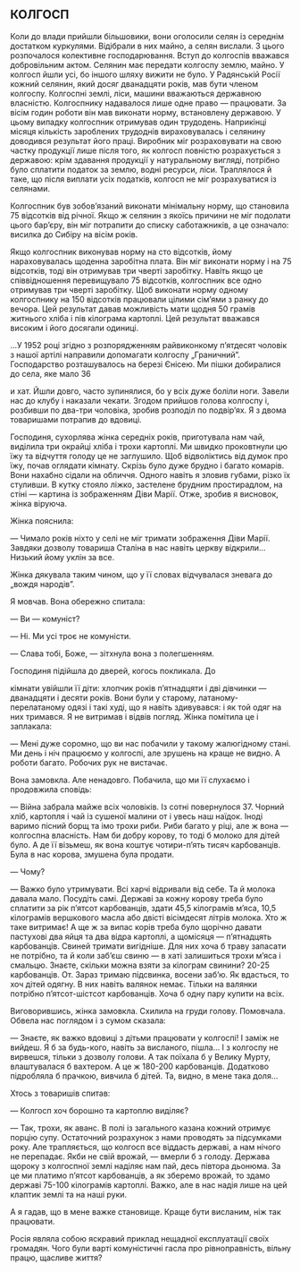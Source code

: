 ## КОЛГОСП

Коли до влади прийшли більшовики, вони оголосили селян із середнім достатком куркулями.
Відібрали в них майно, а селян вислали.
З цього розпочалося колективне господарювання.
Вступ до колгоспів вважався добровільним актом.
Селянин має передати колгоспу землю, майно.
У колгосп йшли усі, бо іншого шляху вижити не було.
У Радянській Росії кожний селянин, який досяг дванадцяти років, мав бути членом колгоспу.
Колгоспні землі, ліси, машини вважаються державною власністю.
Колгоспнику надавалося лише одне право — працювати.
За вісім годин роботи він мав виконати норму, встановлену державою.
У цьому випадку колгоспник отримував один трудодень.
Наприкінці місяця кількість зароблених трудоднів вираховувалась і селянину доводився результат його праці.
Виробник міг розраховувати на свою частку продукції лише після того, як колгосп повністю розрахується з державою: крім здавання продукції у натуральному вигляді, потрібно було сплатити податок за землю, водні ресурси, ліси.
Траплялося й таке, що після виплати усіх податків, колгосп не міг розрахуватися із селянами.

Колгоспник був зобов’язаний виконати мінімальну норму, що становила 75 відсотків від річної.
Якщо ж селянин з якоїсь причини не міг подолати цього бар’єру, він міг потрапити до списку саботажників, а це означало: висилка до Сибіру на вісім років.

Якщо колгоспник виконував норму на сто відсотків, йому нараховувалась щоденна заробітна плата.
Він міг виконати норму і на 75 відсотків, тоді він отримував три чверті заробітку.
Навіть якщо це співвідношення перевищувало 75 відсотків, колгоспник все одно отримував три чверті заробітку.
Щоб виконати норму одному колгоспнику на 150 відсотків працювали цілими сім’ями з ранку до вечора.
Цей результат давав можливість мати щодня 50 грамів житнього хліба і пів кілограма картоплі.
Цей результат вважався високим і його досягали одиниці.

...У 1952 році згідно з розпорядженням райвиконкому п’ятдесят чоловік з нашої артілі направили допомагати колгоспу „Граничний”. Господарство розташувалось на березі Єнісею.
Ми пішки добиралися до села, яке мало 36

и
хат.
Йшли довго, часто зупинялися, бо у всіх дуже боліли ноги.
Завели нас до клубу і наказали чекати.
Згодом прийшов голова колгоспу і, розбивши по два-три чоловіка, зробив розподіл по подвір’ях.
Я з двома товаришами потрапив до вдовиці.

Господиня, сухорлява жінка середніх років, приготувала нам чай, виділила три окрайці хліба і трохи картоплі.
Ми швидко проковтнули цю їжу та відчуття голоду це не заглушило.
Щоб відволіктись від думок про їжу, почав оглядати кімнату.
Скрізь було дуже брудно і багато комарів.
Вони нахабно сідали на обличчя.
Одного навіть я зловив губами, різко їх стуливши.
В кутку стояло ліжко, застелене брудним простирадлом, на стіні — картина із зображенням Діви Марії.
Отже, зробив я висновок, жінка віруюча.

Жінка пояснила:

— Чимало років ніхто у селі не міг тримати зображення Діви Марії.
Завдяки дозволу товариша Сталіна в нас навіть церкву відкрили...
Низький йому уклін за все.

Жінка дякувала таким чином, що у її словах відчувалася зневага до „вождя народів”.

Я мовчав.
Вона обережно спитала:

— Ви — комуніст?

— Ні.
Ми усі троє не комуністи.

— Слава тобі, Боже, — зітхнула вона з полегшенням.

Господиня підійшла до дверей, когось покликала.
До

кімнати увійшли її діти: хлопчик років п’ятнадцяти і дві дівчинки — дванадцяти і десяти років.
Вони були у старому, латаному-перелатаному одязі і такі худі, що я навіть здивувався: і як той одяг на них тримався.
Я не витримав і відвів погляд.
Жінка помітила це і заплакала:

— Мені дуже соромно, що ви нас побачили у такому жалюгідному стані.
Ми день і ніч працюємо у колгоспі, але зрушень на краще не видно.
А роботи багато.
Робочих рук не вистачає.

Вона замовкла.
Але ненадовго.
Побачила, що ми її слухаємо і продовжила сповідь:

— Війна забрала майже всіх чоловіків.
Із сотні повернулося 37.
Чорний хліб, картопля і чай із сушеної малини от і увесь наш наїдок.
Іноді варимо пісний борщ та імо трохи риби.
Риби багато у ріці, але ж вона — колгоспна власність.
Нам би добру корову, то тоді б молоко для дітей було.
А де її візьмеш, як вона коштує чотири-п’ять тисяч карбованців.
Була в нас корова, змушена була продати.

— Чому?

— Важко було утримувати.
Всі харчі відривали від себе.
Та й молока давала мало.
Посудіть самі.
Державі за кожну корову треба було сплатити за рік п’ятсот карбованців, здати 45,5 кілограмів м’яса, 10,5 кілограмів вершкового масла або двісті вісімдесят літрів молока.
Хто ж таке витримає!
А ще ж за випас корів треба було щорічно давати пастухові два яйця та два відра картоплі, а щомісяця — п’ятнадцять карбованців.
Свиней тримати вигідніше.
Для них хоча б траву запасати не потрібно, та й коли заб’єш свиню — в хаті залишиться трохи м’яса і смальцю.
Знаєте, скільки можна взяти за кілограм свинини?
20-25 карбованців.
От.
Зараз тримаю підсвинка, восени заб’ю.
Як вдасться, то хоч дітей одягну.
В них навіть валянок немає.
Тільки на валянки потрібно п’ятсот-шістсот карбованців.
Хоча б одну пару купити на всіх.

Виговорившись, жінка замовкла.
Схилила на груди голову.
Помовчала.
Обвела нас поглядом і з сумом сказала:

— Знаєте, як важко вдовиці з дітьми працювати у колгоспі!
І заміж не вийдеш.
Я б за будь-кого, навіть за висланого, пішла...
І з колгоспу не вирвешся, тільки з дозволу голови.
А так поїхала б у Велику Мурту, влаштувалася б вахтером.
А це ж 180-200 карбованців.
Додатково підробляла б прачкою, вивчила б дітей.
Та, видно, в мене така доля...

Хтось з товаришів спитав:

— Колгосп хоч борошно та картоплю виділяє?

— Так, трохи, як аванс.
В полі із загального казана кожний отримує порцію супу.
Остаточний розрахунок з нами проводять за підсумками року.
Але трапляється, що колгосп все віддасть державі, а нам нічого не перепадає.
Якби не свій врожай, — вмерли б з голоду.
Держава щороку з колгоспної землі наділяє нам пай, десь півтора дьонюма.
За це ми платимо п’ятсот карбованців, а як зберемо врожай, то здамо державі 75-100 кілограмів картоплі.
Важко, але в нас надія лише на цей клаптик землі та на наші руки.

А я гадав, що в мене важке становище.
Краще бути висланим, ніж так працювати.

Росія являла собою яскравий приклад нещадної експлуатації своїх громадян.
Чого були варті комуністичні гасла про рівноправність, вільну працю, щасливе життя?
